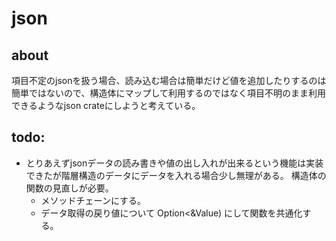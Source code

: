 # json
## about
項目不定のjsonを扱う場合、読み込む場合は簡単だけど値を追加したりするのは簡単ではないので、構造体にマップして利用するのではなく項目不明のまま利用できるようなjson crateにしようと考えている。

## todo:
- とりあえずjsonデータの読み書きや値の出し入れが出来るという機能は実装できたが階層構造のデータにデータを入れる場合少し無理がある。
  構造体の関数の見直しが必要。
  - メソッドチェーンにする。
  - データ取得の戻り値について Option<&Value) にして関数を共通化する。
